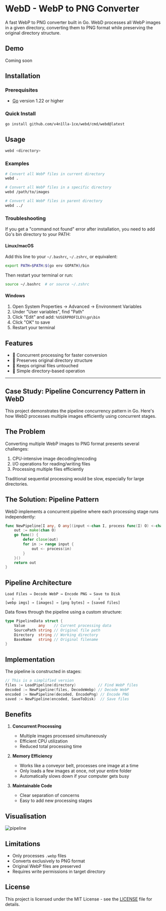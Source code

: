 # WebD - WebP to PNG Converter

A fast WebP to PNG converter built in Go. WebD processes all WebP images in a given directory, converting them to PNG format while preserving the original directory structure.

## Demo

Coming soon

## Installation

### Prerequisites
- [Go](https://golang.org/doc/install) version 1.22 or higher

### Quick Install
```bash
go install github.com/v4n1lla-1ce/webd/cmd/webd@latest
```

## Usage
```bash
webd <directory>
```

### Examples
```bash
# Convert all WebP files in current directory
webd .

# Convert all WebP files in a specific directory
webd /path/to/images

# Convert all WebP files in parent directory
webd ../
```

### Troubleshooting

If you get a "command not found" error after installation, you need to add Go's bin directory to your PATH:

#### Linux/macOS
Add this line to your `~/.bashrc`, `~/.zshrc`, or equivalent:
```bash
export PATH=$PATH:$(go env GOPATH)/bin
```
Then restart your terminal or run:
```bash
source ~/.bashrc  # or source ~/.zshrc
```

#### Windows
1. Open System Properties → Advanced → Environment Variables
2. Under "User variables", find "Path"
3. Click "Edit" and add: `%USERPROFILE%\go\bin`
4. Click "OK" to save
5. Restart your terminal

## Features

- 🚀 Concurrent processing for faster conversion
- 🎯 Preserves original directory structure
- 💾 Keeps original files untouched
- 📁 Simple directory-based operation

---

## Case Study: Pipeline Concurrency Pattern in WebD

This project demonstrates the pipeline concurrency pattern in Go. Here's how WebD processes multiple images efficiently using concurrent stages.

## The Problem

Converting multiple WebP images to PNG format presents several challenges:

1. CPU-intensive image decoding/encoding
2. I/O operations for reading/writing files
3. Processing multiple files efficiently

Traditional sequential processing would be slow, especially for large directories.

## The Solution: Pipeline Pattern

WebD implements a concurrent pipeline where each processing stage runs independently:

```go
func NewPipeline[I any, O any](input <-chan I, process func(I) O) <-chan O {
    out := make(chan O)
    go func() {
        defer close(out)
        for in := range input {
            out <- process(in)
        }
    }()
    return out
}
```

## Pipeline Architecture

```
Load Files → Decode WebP → Encode PNG → Save to Disk
   ↓            ↓            ↓            ↓
[webp imgs] → [images] → [png bytes] → [saved files]
```

Data flows through the pipeline using a custom structure:

```go
type PipelineData struct {
    Value      any    // Current processing data
    SourcePath string // Original file path
    Directory  string // Working directory
    BaseName   string // Original filename
}
```

## Implementation

The pipeline is constructed in stages:

```go
// This is a simplified version
files := LoadPipeline(directory)          // Find WebP files
decoded := NewPipeline(files, DecodeWebp) // Decode WebP
encoded := NewPipeline(decoded, EncodePng) // Encode PNG
saved := NewPipeline(encoded, SaveToDisk)  // Save files
```

## Benefits

1. **Concurrent Processing**

   - Multiple images processed simultaneously
   - Efficient CPU utilization
   - Reduced total processing time

2. **Memory Efficiency**

   - Works like a conveyor belt, processes one image at a time
   - Only loads a few images at once, not your entire folder
   - Automatically slows down if your computer gets busy

3. **Maintainable Code**
   - Clear separation of concerns
   - Easy to add new processing stages
  
## Visualisation

![pipeline](https://github.com/user-attachments/assets/95d7011a-b7bf-4ee8-8919-5e9af506a768)

## Limitations

- Only processes `.webp` files
- Converts exclusively to PNG format
- Original WebP files are preserved
- Requires write permissions in target directory

## License

This project is licensed under the MIT License - see the [LICENSE](LICENSE) file for details.

